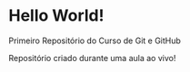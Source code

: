 # Hello World!
 Primeiro Repositório do Curso de Git e GitHub

Repositório criado durante uma aula ao vivo!